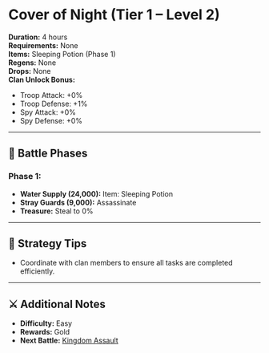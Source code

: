 # Cover of Night (Tier 1 – Level 2)

**Duration:** 4 hours  
**Requirements:** None  
**Items:** Sleeping Potion (Phase 1)  
**Regens:** None  
**Drops:** None  
**Clan Unlock Bonus:**  
- Troop Attack: +0%  
- Troop Defense: +1%  
- Spy Attack: +0%  
- Spy Defense: +0%  

---

## 🧪 Battle Phases

### Phase 1:
- **Water Supply (24,000):** Item: Sleeping Potion  
- **Stray Guards (9,000):** Assassinate  
- **Treasure:** Steal to 0%

---

## 🧭 Strategy Tips

- Coordinate with clan members to ensure all tasks are completed efficiently.  

---

## ⚔️ Additional Notes

- **Difficulty:** Easy  
- **Rewards:** Gold
- **Next Battle:** [Kingdom Assault](kingdom-assault.md)
